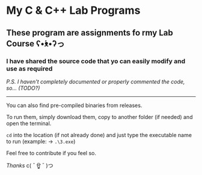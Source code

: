 # My C & C++ Lab Programs

## These program are assignments fo rmy Lab Course ʕ•́ᴥ•̀ʔっ

### I have shared the source code that yo can easily modify and use as required

<i>P.S. I haven't completely documented or properly commented the code, so... (TODO?)</i>

---

You can also find pre-compiled binaries from releases.

To run them, simply download them, copy to another folder (if needed) and open the terminal.

``cd`` into the location (if not already done) and just type the executable name to run (example: -> ``.\3.exe``)

Feel free to contribute if you feel so.

<i>Thanks</i>   c( ¯ ਊ ¯ )つ
